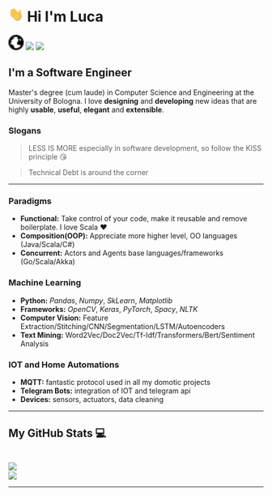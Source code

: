 # [<img src="https://raw.githubusercontent.com/ABSphreak/ABSphreak/master/gifs/Hi.gif" width="30px">][website] Hi I'm Luca
[<img height="30" src="https://raw.githubusercontent.com/iconic/open-iconic/master/svg/globe.svg" />][website]
[<img height="30" src = "https://img.shields.io/badge/Youtube-%23E4405F.svg?&style=for-the-badge&logo=Youtube&logoColor=white">][Youtube] 
[<img height="30" src="https://img.shields.io/badge/DEV.TO-%230A0A0A.svg?&style=for-the-badge&logo=dev-dot-to&logoColor=white" />][devto]


## I'm a Software Engineer
Master's degree (cum laude) in Computer Science and Engineering at the University of Bologna.
I love **designing** and **developing** new ideas that are highly **usable**, **useful**, **elegant** and **extensible**.

### Slogans
> LESS IS MORE especially in software development, so follow the KISS principle 😘

> Technical Debt is around the corner 

---

### Paradigms
- **Functional:** Take control of your code, make it reusable and remove boilerplate. I love Scala ❤️
- **Composition(OOP):** Appreciate more higher level, OO languages (Java/Scala/C#)
- **Concurrent:** Actors and Agents base languages/frameworks (Go/Scala/Akka)
### Machine Learning
- **Python:** *Pandas*, *Numpy*, *SkLearn*, *Matplotlib*
- **Frameworks:** *OpenCV*, *Keras*, *PyTorch*, *Spacy*, *NLTK*
- **Computer Vision:** Feature Extraction/Stitching/CNN/Segmentation/LSTM/Autoencoders
- **Text Mining:** Word2Vec/Doc2Vec/Tf-Idf/Transformers/Bert/Sentiment Analysis
### IOT and Home Automations
- **MQTT:** fantastic protocol used in all my domotic projects
- **Telegram Bots:** integration of IOT and telegram api
- **Devices:** sensors, actuators, data cleaning

---

## My GitHub Stats 💻
<br>

<a href="https://github.com/anuraghazra/github-readme-stats">
  <img align="center" src="https://github-readme-stats.vercel.app/api?username=Giulianini&bg_color=30,e96443,904e95&title_color=fff&text_color=fff" />
</a>

<br/>

<a href="https://github.com/anuraghazra/github-readme-stats">
  <img align="center" src="https://github-readme-stats.vercel.app/api/top-langs/?username=Giulianini&hide=javascript,html,css&bg_color=30,e96443,904e95&title_color=fff&text_color=fff" />
</a>

---

<!-- Links -->
[youtube]: https://www.youtube.com/
[website]: https://www.lucagiulianini.com/
[devto]: https://dev.to/
